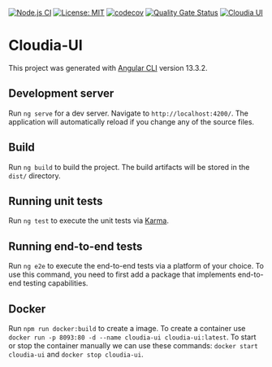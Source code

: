 [![Node.js CI](https://github.com/schneidermichael/cloudia-ui/actions/workflows/node.yml/badge.svg)](https://github.com/schneidermichael/cloudia-ui/actions/workflows/node.yml)
 [![License: MIT](https://img.shields.io/badge/License-MIT-yellow.svg)](https://opensource.org/licenses/MIT)
[![codecov](https://codecov.io/gh/schneidermichael/cloudia-ui/branch/main/graph/badge.svg?token=AZY7ANS2F4)](https://codecov.io/gh/schneidermichael/cloudia-ui)
[![Quality Gate Status](https://sonarcloud.io/api/project_badges/measure?project=schneidermichael_cloudia-ui&metric=alert_status)](https://sonarcloud.io/summary/new_code?id=schneidermichael_cloudia-ui)
[![Cloudia UI](https://img.shields.io/endpoint?url=https://dashboard.cypress.io/badge/detailed/7vjejq&style=flat&logo=cypress)](https://dashboard.cypress.io/projects/7vjejq/runs)

# Cloudia-UI

This project was generated with [Angular CLI](https://github.com/angular/angular-cli) version 13.3.2.

## Development server

Run `ng serve` for a dev server. Navigate to `http://localhost:4200/`. The application will automatically reload if you change any of the source files.

## Build

Run `ng build` to build the project. The build artifacts will be stored in the `dist/` directory.

## Running unit tests

Run `ng test` to execute the unit tests via [Karma](https://karma-runner.github.io).

## Running end-to-end tests

Run `ng e2e` to execute the end-to-end tests via a platform of your choice. To use this command, you need to first add a package that implements end-to-end testing capabilities.

## Docker

Run `npm run docker:build` to create a image. To create a container use `docker run -p 8093:80 -d --name cloudia-ui cloudia-ui:latest`. To start or stop the container manually we can use these commands: `docker start cloudia-ui` and `docker stop cloudia-ui`.
